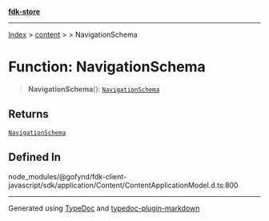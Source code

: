 [**fdk-store**](../../../README.md)
***

[Index](../../../API.md) > [content](../../README.md) > [<internal>](../README.md) > NavigationSchema

# Function: NavigationSchema

> **NavigationSchema**(): [`NavigationSchema`](../type-aliases/type-alias.NavigationSchema.md)

## Returns

[`NavigationSchema`](../type-aliases/type-alias.NavigationSchema.md)

## Defined In

node\_modules/@gofynd/fdk-client-javascript/sdk/application/Content/ContentApplicationModel.d.ts:800

***
Generated using [TypeDoc](https://typedoc.org/) and [typedoc-plugin-markdown](https://www.npmjs.com/package/typedoc-plugin-markdown)
